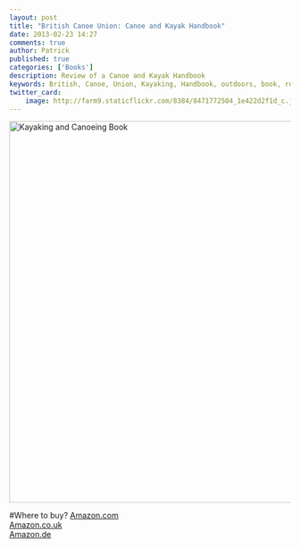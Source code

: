 ```yaml
---
layout: post
title: "British Canoe Union: Canoe and Kayak Handbook"
date: 2013-02-23 14:27
comments: true
author: Patrick
published: true
categories: ['Books']
description: Review of a Canoe and Kayak Handbook
keywords: British, Canoe, Union, Kayaking, Handbook, outdoors, book, review
twitter_card:
    image: http://farm9.staticflickr.com/8384/8471772504_1e422d2f1d_c.jpg
---
```

<a href="https://www.flickr.com/photos/90204224@N07/8471772504" title="Kayaking and Canoeing Book"><img src="https://farm9.staticflickr.com/8384/8471772504_80473b7f81_b.jpg" width="1024" height="683" alt="Kayaking and Canoeing Book"></a>

#Where to buy?
<a href="http://www.amazon.com/gp/product/0953195651/ref=as_li_qf_sp_asin_il_tl?ie=UTF8&camp=1789&creative=9325&creativeASIN=0953195651&linkCode=as2&tag=hikeve-20" target="_blank">Amazon.com</a> <br>
<a href="http://www.amazon.co.uk/gp/product/0953195651/ref=as_li_qf_sp_asin_il_tl?ie=UTF8&camp=1634&creative=6738&creativeASIN=0953195651&linkCode=as2&tag=hikeve07-21" target="_blank">Amazon.co.uk</a><br>
<a href="http://www.amazon.de/gp/product/0953195651/ref=as_li_qf_sp_asin_il_tl?ie=UTF8&camp=1638&creative=6742&creativeASIN=0953195651&linkCode=as2&tag=hikeve-21" target="_blank">Amazon.de</a>